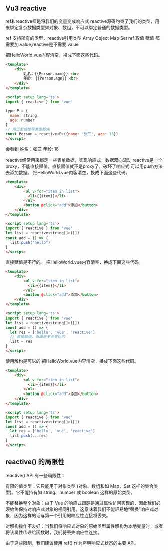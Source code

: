 ## Vu3 reactive
ref和reactive都是将我们的变量变成响应式
reactive源码约束了我们的类型，用来绑定复杂数据类型如对象、数组，不可以绑定普通的数据类型。

ref 支持所有的类型，reactive引用类型 Array Object Map Set
ref 取值 赋值 都需要加.value,reactive是不需要.value

把HelloWorld.vue内容清空，换成下面这些代码。
```html
<template>
    <div>
        姓名：{{Person.name}} <br>
        年龄: {{Person.age}} <br>
    </div>
</template>

<script setup lang='ts'>
import { reactive } from 'vue'

type P = {
  name: string, 
  age: number
}
// 用泛型或推导类型都ok
const Person = reactive<P>({name: '张三', age: 18})
</script>
```
会看到
姓名：张三
年龄: 18


reactive经常用来绑定一些表单数据，实现响应式，数据双向流动
reactive是一个proxy，不能直接赋值，直接赋值就不是proxy了，破坏了响应式
可以用push方法去添加数据。
把HelloWorld.vue内容清空，换成下面这些代码。
```html
<template>
    <div>
        <ul v-for="item in list">
          <li>{{item}}</li>
        </ul>
        <button @click="add">添加</button>
    </div>
</template>

<script setup lang='ts'>
import { reactive } from 'vue'
let list = reactive<string[]>([])
const add = () => {
  list.push("hello")
}
</script>
```

直接赋值是不行的。
把HelloWorld.vue内容清空，换成下面这些代码。
```html
<template>
    <div>
        <ul v-for="item in list">
          <li>{{item}}</li>
        </ul>
        <button @click="add">添加</button>
    </div>
</template>

<script setup lang='ts'>
import { reactive } from 'vue'
let list = reactive<string[]>([])
const add = () => {
  let res = ['hello', 'vue', 'reactive']
  // 直接赋值，页面是不会变化的
  list = res
}
</script>
```
使用解构是可以的
把HelloWorld.vue内容清空，换成下面这些代码。
```html
<template>
    <div>
        <ul v-for="item in list">
          <li>{{item}}</li>
        </ul>
        <button @click="add">添加</button>
    </div>
</template>

<script setup lang='ts'>
import { reactive } from 'vue'
let list = reactive<string[]>([])
const add = () => {
  let res = ['hello', 'vue', 'reactive']
  list.push(...res)
}
</script>
```

## reactive() 的局限性​
reactive() API 有一些局限性：

有限的值类型：它只能用于对象类型 (对象、数组和如 Map、Set 这样的集合类型)。它不能持有如 string、number 或 boolean 这样的原始类型。

不能替换整个对象：由于 Vue 的响应式跟踪是通过属性访问实现的，因此我们必须始终保持对响应式对象的相同引用。这意味着我们不能轻易地“替换”响应式对象，因为这样的话与第一个引用的响应性连接将丢失。

对解构操作不友好：当我们将响应式对象的原始类型属性解构为本地变量时，或者将该属性传递给函数时，我们将丢失响应性连接。

由于这些限制，我们建议使用 ref() 作为声明响应式状态的主要 API。